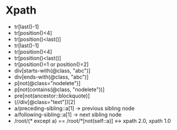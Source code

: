 # Xpath
- tr[last()-1]
- tr[position()<4]
- tr[position()<last()]
- tr[last()-1]
- tr[position()<4]
- tr[position()<last()]
- tr[position()=1 or position()=2]
- div[starts-with(@class, "abc")]
- div[ends-with(@class, "abc")]
- p[not(@class="nodelete")]
- p[not(contains(@class, "nodelete"))]
- pre[not(ancestor::blockquote)]
- (//div[@class="text"])[2]
- a/preceding-sibling::a[1]  -> previous sibling node
- a/following-sibling::a[1]  -> next sibling node
- /root/(* except a) == /root/*[not(self::a)]   <-> xpath 2.0, xpath 1.0
